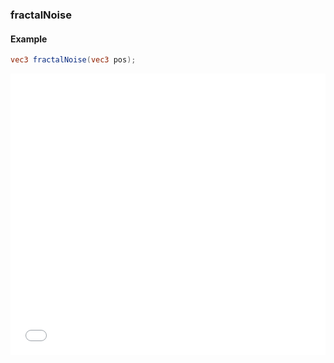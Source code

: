### fractalNoise
#### Example
```glsl
vec3 fractalNoise(vec3 pos);
```
<iframe width="100%" height="450px" src="/sculpture/-Lc2XgeV6HwiYtVHSkq9?&example=true&embed=true" frameborder="0"></iframe>